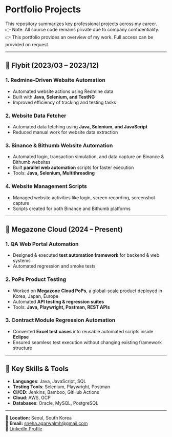 # Portfolio Projects

This repository summarizes key professional projects across my career.  
👉 Note: All source code remains private due to company confidentiality.  
👉 This portfolio provides an overview of my work. Full access can be provided on request.

---

## 🔹 Flybit (2023/03 – 2023/12)

### 1. Redmine-Driven Website Automation
- Automated website actions using Redmine data  
- Built with **Java, Selenium, and TestNG**  
- Improved efficiency of tracking and testing tasks  

### 2. Website Data Fetcher
- Automated data fetching using **Java, Selenium, and JavaScript**  
- Reduced manual work for website data extraction  

### 3. Binance & Bithumb Website Automation
- Automated login, transaction simulation, and data capture on Binance & Bithumb websites  
- Built **parallel web automation** scripts for faster execution  
- Tools: **Java, Selenium, Multithreading**  

### 4. Website Management Scripts
- Managed website activities like login, screen recording, screenshot capture  
- Scripts created for both Binance and Bithumb platforms  

---

## 🔹 Megazone Cloud (2024 – Present)

### 1. QA Web Portal Automation
- Designed & executed **test automation framework** for backend & web systems  
- Automated regression and smoke tests  

### 2. PoPs Product Testing
- Worked on **Megazone Cloud PoPs**, a global-scale product deployed in Korea, Japan, Europe  
- Automated **API testing & regression suites**  
- Tools: **Java, Playwright, Postman, REST APIs**  

### 3. Contract Module Regression Automation
- Converted **Excel test cases** into reusable automated scripts inside **Eclipse**  
- Ensured seamless test execution without changing existing framework structure  

---

## 🔹 Key Skills & Tools
- **Languages**: Java, JavaScript, SQL  
- **Testing Tools**: Selenium, Playwright, Postman  
- **CI/CD**: Jenkins, Bamboo, GitHub Actions  
- **Cloud**: AWS, GCP  
- **Databases**: Oracle, MySQL, PostgreSQL  

---

📍 **Location:** Seoul, South Korea  
📧 **Email:** sneha.agarwalmh@gmail.com  
🔗 [LinkedIn Profile](https://www.linkedin.com/in/sneha-agarwal-ba02241a9)  


